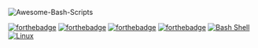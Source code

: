 ![Awesome-Bash-Scripts](https://socialify.git.ci/Blastoise/Awesome-Bash-Scripts/image?description=1&descriptionEditable=%F0%9F%91%A8%E2%80%8D%F0%9F%92%BB%F0%9F%90%A7%20A%20great%20collection%20of%20Bash%20Scripts.&forks=1&issues=1&language=1&owner=1&pulls=1&stargazers=1&theme=Dark)

[![forthebadge](https://forthebadge.com/images/badges/open-source.svg)](https://forthebadge.com)
[![forthebadge](https://forthebadge.com/images/badges/built-with-love.svg)](https://forthebadge.com)
[![forthebadge](https://forthebadge.com/images/badges/built-with-swag.svg)](https://forthebadge.com)
[![forthebadge](https://forthebadge.com/images/badges/built-by-developers.svg)](https://forthebadge.com)
[![Bash Shell](https://img.shields.io/static/v1?label=MADE%20WITH&message=BASH&color=red&style=for-the-badge&logo=gnu-bash)](https://shields.io/)
[![Linux](https://img.shields.io/static/v1?label=MADE%20FOR&message=LINUX&color=red&style=for-the-badge&logo=linux)](https://shields.io/)
